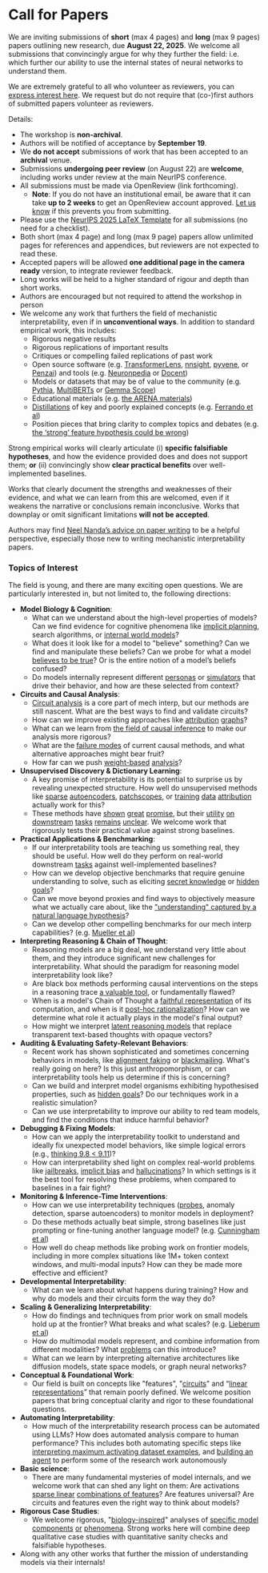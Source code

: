 # Call for Papers
We are inviting submissions of **short** (max 4 pages) and **long** (max 9 pages) papers outlining new research, due **August 22, 2025**. We welcome all submissions that convincingly argue for why they further the field: i.e. which further our ability to use the internal states of neural networks to understand them. 

We are extremely grateful to all who volunteer as reviewers, you can [express interest here](https://www.google.com/url?q=https://docs.google.com/forms/d/e/1FAIpQLSdiw1SJllzoTz_nqzDTzTOGb9DV3W_truQyh-WvYj_QGIi7Mg/viewform?usp%3Ddialog&sa=D&source=editors&ust=1753501290227905&usg=AOvVaw15j_HV1obLbOBbNALUJLUw). We request but do not require that (co-)first authors of submitted papers volunteer as reviewers. 

Details: 
* The workshop is **non-archival**.
* Authors will be notified of acceptance by **September 19**.
* We **do not accept** submissions of work that has been accepted to an **archival** venue.
* Submissions **undergoing peer review** (on August 22) are **welcome**, including works under review at the main NeurIPS conference.
* All submissions must be made via OpenReview (link forthcoming).
  * **Note**: If you do not have an institutional email, be aware that it can take **up to 2 weeks** to get an OpenReview account approved. [Let us know](mailto:neurips2025@mechinterpworkshop.com) if this prevents you from submitting.
* Please use the [NeurIPS 2025 LaTeX Template](https://www.google.com/url?q=https://media.neurips.cc/Conferences/NeurIPS2025/Styles.zip&sa=D&source=editors&ust=1753501290230448&usg=AOvVaw1Md8ZoQOr_Y8h0ic2kNeTX) for all submissions (no need for a checklist).
* Both short (max 4 page) and long (max 9 page) papers allow unlimited pages for references and appendices, but reviewers are not expected to read these.
* Accepted papers will be allowed **one additional page in the camera ready** version, to integrate reviewer feedback.
* Long works will be held to a higher standard of rigour and depth than short works.
* Authors are encouraged but not required to attend the workshop in person
* We welcome any work that furthers the field of mechanistic interpretability, even if in **unconventional ways**. In addition to standard empirical work, this includes:
  * Rigorous negative results
  * Rigorous replications of important results
  * Critiques or compelling failed replications of past work
  * Open source software (e.g. [TransformerLens](https://www.google.com/url?q=https://github.com/neelnanda-io/TransformerLens&sa=D&source=editors&ust=1753501290232643&usg=AOvVaw0Bgg7R86fTH8tZj_ZKeUln), [nnsight](https://www.google.com/url?q=https://github.com/ndif-team/nnsight&sa=D&source=editors&ust=1753501290232777&usg=AOvVaw3aVb8z6roM3ZmR12Wbr52c), [pyvene](https://www.google.com/url?q=https://github.com/stanfordnlp/pyvene/tree/main/pyvene/models/mlp&sa=D&source=editors&ust=1753501290232914&usg=AOvVaw38T79K4b0gUwX09g3mbMhQ), or [Penzai](https://www.google.com/url?q=https://github.com/google-deepmind/penzai&sa=D&source=editors&ust=1753501290233056&usg=AOvVaw23NMOTQk7G1kyuDMmxk2mM)) and tools (e.g. [Neuronpedia](https://www.google.com/url?q=http://neuronpedia.org&sa=D&source=editors&ust=1753501290233193&usg=AOvVaw2joCtZYyc04vONPdjNNyIH) or [Docent](https://www.google.com/url?q=https://transluce.org/introducing-docent&sa=D&source=editors&ust=1753501290233340&usg=AOvVaw0Bx6c8TBVnpCB7OX9LA6EI))
  * Models or datasets that may be of value to the community (e.g. [Pythia](https://www.google.com/url?q=https://arxiv.org/abs/2304.01373&sa=D&source=editors&ust=1753501290233656&usg=AOvVaw1CnwmjeJn4wuPGcTA8Rbpj), [MultiBERTs](https://www.google.com/url?q=https://arxiv.org/abs/2106.16163&sa=D&source=editors&ust=1753501290233774&usg=AOvVaw2OaoScSdYfaLCLqtXu5e2N) or [Gemma Scope](https://www.google.com/url?q=https://arxiv.org/abs/2408.05147&sa=D&source=editors&ust=1753501290233888&usg=AOvVaw2mGLVmVDNoe74W27TudWHa))
  * Educational materials (e.g. [the ARENA materials](https://www.google.com/url?q=https://arena3-chapter1-transformer-interp.streamlit.app/&sa=D&source=editors&ust=1753501290234161&usg=AOvVaw3cr67SkNlIHIeGR0qlPF-b))
  * [Distillations](https://www.google.com/url?q=https://distill.pub/2017/research-debt/&sa=D&source=editors&ust=1753501290234343&usg=AOvVaw0wCUkz-1HV1uMbs76_mnsw) of key and poorly explained concepts (e.g. [Ferrando et al](https://www.google.com/url?q=https://arxiv.org/abs/2405.00208&sa=D&source=editors&ust=1753501290234593&usg=AOvVaw0Wd6bjd01dS4ynPv5kr5rF))
  * Position pieces that bring clarity to complex topics and debates (e.g. [the ‘strong’ feature hypothesis could be wrong](https://www.google.com/url?q=https://www.alignmentforum.org/posts/tojtPCCRpKLSHBdpn/the-strong-feature-hypothesis-could-be-wrong&sa=D&source=editors&ust=1753501290235021&usg=AOvVaw1NLTlsO_dJHauRdQMYCZcD))

Strong empirical works will clearly articulate (i) **specific falsifiable hypotheses**, and how the evidence provided does and does not support them; **or** (ii) convincingly show **clear practical benefits** over well-implemented baselines. 

Works that clearly document the strengths and weaknesses of their evidence, and what we can learn from this are welcomed, even if it weakens the narrative or conclusions remain inconclusive. Works that downplay or omit significant limitations **will not be accepted**. 

Authors may find [Neel Nanda’s advice on paper writing](https://www.google.com/url?q=https://www.alignmentforum.org/posts/eJGptPbbFPZGLpjsp/highly-opinionated-advice-on-how-to-write-ml-papers&sa=D&source=editors&ust=1753501290236858&usg=AOvVaw3LQDCxa-nK1IxEDN1j2b84) to be a helpful perspective, especially those new to writing mechanistic interpretability papers. 
### Topics of Interest
The field is young, and there are many exciting open questions. We are particularly interested in, but not limited to, the following directions: 
* **Model Biology & Cognition**:
  * What can we understand about the high-level properties of models? Can we find evidence for cognitive phenomena like [implicit planning](https://www.google.com/url?q=https://transformer-circuits.pub/2025/attribution-graphs/biology.html%23dives-poems&sa=D&source=editors&ust=1753501290238078&usg=AOvVaw2N8kH60pIQk4qTtqmVpPT7), search algorithms, or [internal world models](https://www.google.com/url?q=https://arxiv.org/abs/2210.13382&sa=D&source=editors&ust=1753501290238294&usg=AOvVaw3fjnLRFkYKoaYtMnkjUveS)?
  * What does it look like for a model to "believe" something? Can we find and manipulate these beliefs? Can we probe for what a model [believes to be true](https://www.google.com/url?q=https://arxiv.org/abs/2310.06824&sa=D&source=editors&ust=1753501290238776&usg=AOvVaw1uXuUO4u0bUFdtggGXZP7f)? Or is the entire notion of a model’s beliefs confused?
  * Do models internally represent different [personas](https://www.google.com/url?q=https://arxiv.org/abs/2406.12094&sa=D&source=editors&ust=1753501290239160&usg=AOvVaw0LDyvIE5v61OpHVKZwron1) or [simulators](https://www.google.com/url?q=https://www.nature.com/articles/s41586-023-06647-8&sa=D&source=editors&ust=1753501290239294&usg=AOvVaw0AhN93-31uo9WVlg4elJmW) that drive their behavior, and how are these selected from context?
* **Circuits and Causal Analysis**:
  * [Circuit analysis](https://www.google.com/url?q=https://distill.pub/2020/circuits/zoom-in/&sa=D&source=editors&ust=1753501290239711&usg=AOvVaw03WSIu4pv4Lgkw594EVpsG) is a core part of mech interp, but our methods are still nascent. What are the best ways to find and validate circuits?
  * How can we improve existing approaches like [attribution](https://www.google.com/url?q=https://arxiv.org/abs/2406.11944&sa=D&source=editors&ust=1753501290240175&usg=AOvVaw1wdfe_k_a4yoOw24y3COB1) [graphs](https://www.google.com/url?q=https://transformer-circuits.pub/2025/attribution-graphs/methods.html&sa=D&source=editors&ust=1753501290240311&usg=AOvVaw0rNyy4ULGgxdOwfviGHg8Y)?
  * What can we learn from [the field of causal inference](https://www.google.com/url?q=https://arxiv.org/abs/2407.04690&sa=D&source=editors&ust=1753501290240556&usg=AOvVaw0wFwVdWwf8ZZSNHfpnWeZk) to make our analysis more rigorous?
  * What are the [failure modes](https://www.google.com/url?q=https://arxiv.org/abs/2307.15771&sa=D&source=editors&ust=1753501290240805&usg=AOvVaw1-nzpmgb5cOzSblLM9MpQg) of current causal methods, and what alternative approaches might bear fruit?
  * How far can we push [weight-based](https://www.google.com/url?q=https://arxiv.org/abs/2301.05217&sa=D&source=editors&ust=1753501290241155&usg=AOvVaw0MvWqDjRy4NkQY60p0lJKb) [analysis](https://www.google.com/url?q=https://arxiv.org/abs/2410.08417&sa=D&source=editors&ust=1753501290241286&usg=AOvVaw3nI2kZ3QXID6Dzs9AMigVe)?
* **Unsupervised Discovery & Dictionary Learning**:
  * A key promise of interpretability is its potential to surprise us by revealing unexpected structure. How well do unsupervised methods like [sparse](https://www.google.com/url?q=https://arxiv.org/abs/2103.15949&sa=D&source=editors&ust=1753501290242021&usg=AOvVaw2Gve0fhVvbpzMzLcHDvNKZ) [autoencoders](https://www.google.com/url?q=https://transformer-circuits.pub/2023/monosemantic-features&sa=D&source=editors&ust=1753501290242166&usg=AOvVaw1ya29yr-BV53gx3xMU8W0r), [patch](https://www.google.com/url?q=https://arxiv.org/abs/2401.06102&sa=D&source=editors&ust=1753501290242266&usg=AOvVaw1ejTQH6JTNgknNX9ls8bOa)[scopes](https://www.google.com/url?q=https://arxiv.org/abs/2403.10949v2&sa=D&source=editors&ust=1753501290242342&usg=AOvVaw04z9IT56rSpDTRJb7XepAe), or [training](https://www.google.com/url?q=https://proceedings.mlr.press/v70/koh17a?ref%3Dhttps://githubhelp.com&sa=D&source=editors&ust=1753501290242514&usg=AOvVaw3v-vWdMlVU40eBXBAf_gSg) [data](https://www.google.com/url?q=https://arxiv.org/abs/2308.03296&sa=D&source=editors&ust=1753501290242641&usg=AOvVaw0yO-azxru0v_APtbLZyZK2) [attribution](https://www.google.com/url?q=https://arxiv.org/abs/2205.11482&sa=D&source=editors&ust=1753501290242813&usg=AOvVaw32O6rySwjDvBukgqiJ-4U4) actually work for this?
  * These methods have [shown](https://www.google.com/url?q=https://transformer-circuits.pub/2024/scaling-monosemanticity/index.html&sa=D&source=editors&ust=1753501290243105&usg=AOvVaw2r11KzxHBqQ06gYQQWOSGk) [great](https://www.google.com/url?q=https://transformer-circuits.pub/2025/attribution-graphs/biology.html&sa=D&source=editors&ust=1753501290243244&usg=AOvVaw3Ql9pbPNU6BN_syvu1joNP) [promise](https://www.google.com/url?q=https://arxiv.org/abs/2503.10965&sa=D&source=editors&ust=1753501290243344&usg=AOvVaw0KvtoYIqm7zecpKsaYiA-2), but their [utility](https://www.google.com/url?q=https://arxiv.org/abs/2502.16681&sa=D&source=editors&ust=1753501290243461&usg=AOvVaw3GfQy1Zlkt0dNwjLxhjAZA) [on](https://www.google.com/url?q=https://www.tilderesearch.com/blog/sieve&sa=D&source=editors&ust=1753501290243583&usg=AOvVaw3Y2tyCC8CmUDfcOs3-zRo3) [downstream](https://www.google.com/url?q=https://arxiv.org/abs/2501.17148&sa=D&source=editors&ust=1753501290243700&usg=AOvVaw1IVMHXg2pI4JgC4GINIuit) [tasks](https://www.google.com/url?q=https://transformer-circuits.pub/2024/features-as-classifiers/index.html&sa=D&source=editors&ust=1753501290243836&usg=AOvVaw0IrMWZkb1yekmplk4E3vYN) [remains](https://www.google.com/url?q=https://arxiv.org/abs/2502.04382&sa=D&source=editors&ust=1753501290243953&usg=AOvVaw0wCecgZVLbaFTa3iT31d51) [unclear](https://www.google.com/url?q=https://www.alignmentforum.org/posts/4uXCAJNuPKtKBsi28/negative-results-for-saes-on-downstream-tasks&sa=D&source=editors&ust=1753501290244111&usg=AOvVaw3W6liqdcigSaiuaybJsJlM). We welcome work that rigorously tests their practical value against strong baselines.
* **Practical Applications & Benchmarking**:
  * If our interpretability tools are teaching us something real, they should be useful. How well do they perform on real-world downstream [tasks](https://www.google.com/url?q=https://www.lesswrong.com/posts/wGRnzCFcowRCrpX4Y/downstream-applications-as-validation-of-interpretability&sa=D&source=editors&ust=1753501290244921&usg=AOvVaw1Um7FLSxjk1YR00PqvddjL) against well-implemented baselines?
  * How can we develop objective benchmarks that require genuine understanding to solve, such as eliciting [secret knowledge](https://www.google.com/url?q=https://arxiv.org/abs/2505.14352&sa=D&source=editors&ust=1753501290245370&usg=AOvVaw2QWwU12horHWrxeZCX0Wuj) or [hidden goals](https://www.google.com/url?q=https://arxiv.org/abs/2503.10965&sa=D&source=editors&ust=1753501290245494&usg=AOvVaw1LL4BhEe-2QWlEUz_hXY6h)?
  * Can we move beyond proxies and find ways to objectively measure what we actually care about, like the ["understanding" captured by a natural language hypothesis](https://www.google.com/url?q=https://arxiv.org/abs/2502.04382&sa=D&source=editors&ust=1753501290245945&usg=AOvVaw3McDbkZnkoFIMZahRygLD2)?
  * Can we develop other compelling benchmarks for our mech interp capabilities? (e.g. [Mueller et al](https://www.google.com/url?q=https://arxiv.org/abs/2504.13151&sa=D&source=editors&ust=1753501290246252&usg=AOvVaw1aWyWybX7xWDKxAqAlrvRg))
* **Interpreting Reasoning & Chain of Thought**:
  * Reasoning models are a big deal, we understand very little about them, and they introduce significant new challenges for interpretability. What should the paradigm for reasoning model interpretability look like?
  * Are black box methods performing causal interventions on the steps in a reasoning trace [a valuable tool](https://www.google.com/url?q=https://arxiv.org/abs/2506.19143&sa=D&source=editors&ust=1753501290247145&usg=AOvVaw11GlXiNHjmkdBgWgw38423), or fundamentally flawed?
  * When is a model's Chain of Thought a [faithful representation](https://www.google.com/url?q=https://arxiv.org/abs/2305.04388&sa=D&source=editors&ust=1753501290247474&usg=AOvVaw23MH5Fba9SGcX9M8bxxvFw) of its computation, and when is it [post-hoc rationalization](https://www.google.com/url?q=https://arxiv.org/abs/2503.08679&sa=D&source=editors&ust=1753501290247675&usg=AOvVaw3W2kAUiDPVNmF8_2jN5cj_)? How can we determine what role it actually plays in the model's final output?
  * How might we interpret [latent reasoning models](https://www.google.com/url?q=https://arxiv.org/abs/2412.06769&sa=D&source=editors&ust=1753501290248053&usg=AOvVaw2iVTpoA3O10HKbTcjH_mOg) that replace transparent text-based thoughts with opaque vectors?
* **Auditing & Evaluating Safety-Relevant Behaviors**:
  * Recent work has shown sophisticated and sometimes concerning behaviors in models, like [alignment faking](https://www.google.com/url?q=https://arxiv.org/abs/2412.14093&sa=D&source=editors&ust=1753501290248687&usg=AOvVaw2GpU6cHTU8EFKCwxwxCj6Y) or [blackmailing](https://www.google.com/url?q=https://www.anthropic.com/research/agentic-misalignment&sa=D&source=editors&ust=1753501290248834&usg=AOvVaw09p-fwjAooScBsevebVwiY). What's really going on here? Is this just anthropomorphism, or can interpretability tools help us determine if this is concerning?
  * Can we build and interpret model organisms exhibiting hypothesised properties, such as [hidden goals](https://www.google.com/url?q=https://arxiv.org/abs/2503.10965&sa=D&source=editors&ust=1753501290249412&usg=AOvVaw3k67dUh0dl4b-emvdIXNP5)? Do our techniques work in a realistic simulation?
  * Can we use interpretability to improve our ability to red team models, and find the conditions that induce harmful behavior?
* **Debugging & Fixing Models**:
  * How can we apply the interpretability toolkit to understand and ideally fix unexpected model behaviors, like simple logical errors (e.g., [thinking 9.8 < 9.11](https://www.google.com/url?q=https://transluce.org/observability-interface&sa=D&source=editors&ust=1753501290250362&usg=AOvVaw107bIayfwnY8UVUybugPwB))?
  * How can interpretability shed light on complex real-world problems like [jailbreaks](https://www.google.com/url?q=https://transformer-circuits.pub/2025/attribution-graphs/biology.html%23dives-jailbreak&sa=D&source=editors&ust=1753501290250736&usg=AOvVaw1JZJNwFhD93gRcVjJpXBXO), [implicit bias](https://www.google.com/url?q=https://arxiv.org/abs/2506.10922&sa=D&source=editors&ust=1753501290250876&usg=AOvVaw0vWAGzw0DvKJd1xPFbeewG) and [hallucinations](https://www.google.com/url?q=https://arxiv.org/abs/2411.14257&sa=D&source=editors&ust=1753501290251021&usg=AOvVaw2U2P7DGBlYtjGevNF1MStP)? In which settings is it the best tool for resolving these problems, when compared to baselines in a fair fight?
* **Monitoring & Inference-Time Interventions**:
  * How can we use interpretability techniques ([probes](https://www.google.com/url?q=https://arxiv.org/abs/2102.12452&sa=D&source=editors&ust=1753501290251739&usg=AOvVaw3J7MpkP4qsOJ80mn-02k6F), anomaly detection, sparse autoencoders) to monitor models in deployment?
  * Do these methods actually beat simple, strong baselines like just prompting or fine-tuning another language model? (e.g. [Cunningham et al](https://www.google.com/url?q=https://alignment.anthropic.com/2025/cheap-monitors/&sa=D&source=editors&ust=1753501290252400&usg=AOvVaw3i_Krj8I4Jr4zAH4ZS7f96))
  * How well do cheap methods like probing work on frontier models, including in more complex situations like 1M+ token context windows, and multi-modal inputs? How can they be made more effective and efficient?
* **Developmental Interpretability**:
  * What can we learn about what happens during training? How and why do models and their circuits form the way they do?
* **Scaling & Generalizing Interpretability**:
  * How do findings and techniques from prior work on small models hold up at the frontier? What breaks and what scales? (e.g. [Lieberum et al](https://www.google.com/url?q=https://arxiv.org/abs/2307.09458&sa=D&source=editors&ust=1753501290253856&usg=AOvVaw3Rh6oQP9-vDoITNWVJ9TFK))
  * How do multimodal models represent, and combine information from different modalities? What [problems](https://www.google.com/url?q=https://openreview.net/pdf?id%3DVUhRdZp8ke&sa=D&source=editors&ust=1753501290254233&usg=AOvVaw2S8AO_i02Vf_BkNcp8d9Rg) can this introduce?
  * What can we learn by interpreting alternative architectures like diffusion models, state space models, or graph neural networks?
* **Conceptual & Foundational Work**:
  * Our field is built on concepts like "features", "[circuits](https://www.google.com/url?q=https://distill.pub/2020/circuits/zoom-in/&sa=D&source=editors&ust=1753501290255069&usg=AOvVaw2YfhlsT_0wI3ADLIkS6_7D)" and “[linear representations](https://www.google.com/url?q=https://transformer-circuits.pub/2024/july-update/index.html%23linear-representations&sa=D&source=editors&ust=1753501290255268&usg=AOvVaw1KXZPKsNIXiEEqWq8Y15bC)” that remain poorly defined. We welcome position papers that bring conceptual clarity and rigor to these foundational questions.
* **Automating Interpretability**:
  * How much of the interpretability research process can be automated using LLMs? How does automated analysis compare to human performance? This includes both automating specific steps like [interpreting maximum activating dataset examples](https://www.google.com/url?q=https://openaipublic.blob.core.windows.net/neuron-explainer/paper/index.html&sa=D&source=editors&ust=1753501290256312&usg=AOvVaw28myPFuyHTjH1jlSo21J-x), and [building an agent](https://www.google.com/url?q=https://arxiv.org/abs/2404.14394&sa=D&source=editors&ust=1753501290256456&usg=AOvVaw1J69n2o0hXy1VYwcXD1QcI) to perform some of the research work autonomously
* **Basic science**:
  * There are many fundamental mysteries of model internals, and we welcome work that can shed any light on them: Are activations [sparse linear](https://www.google.com/url?q=https://arxiv.org/abs/1601.03764&sa=D&source=editors&ust=1753501290257069&usg=AOvVaw0nDoFvo7bhc295W-ySaHJn) [combinations of features](https://www.google.com/url?q=https://transformer-circuits.pub/2022/toy_model/index.html&sa=D&source=editors&ust=1753501290257230&usg=AOvVaw1jrmZWAqtabCm8T4_e43rD)? Are features universal? Are circuits and features even the right way to think about models?
* **Rigorous Case Studies**:
  * We welcome rigorous, "[biology-inspired](https://www.google.com/url?q=https://distill.pub/2020/circuits/curve-circuits/&sa=D&source=editors&ust=1753501290257793&usg=AOvVaw32HWUFPzYo0uzRvOutcM3B)" analyses of [specific model](https://www.google.com/url?q=https://arxiv.org/abs/2310.04625&sa=D&source=editors&ust=1753501290257946&usg=AOvVaw0ET75ZHUg7E_0mvMWAZsOY) [components](https://www.google.com/url?q=https://transformer-circuits.pub/2024/scaling-monosemanticity/index.html&sa=D&source=editors&ust=1753501290258100&usg=AOvVaw1HuhLgNyC0rWycesBlHKtF) [or](https://www.google.com/url?q=https://arxiv.org/abs/2305.01610&sa=D&source=editors&ust=1753501290258199&usg=AOvVaw0tBastqVjZEpO4Dz-zj3No) [phenomena](https://www.google.com/url?q=https://arxiv.org/abs/2306.09346&sa=D&source=editors&ust=1753501290258311&usg=AOvVaw20InkVYmFvOP7Yoglt1k-p). Strong works here will combine deep qualitative case studies with quantitative sanity checks and falsifiable hypotheses.
* Along with any other works that further the mission of understanding models via their internals!